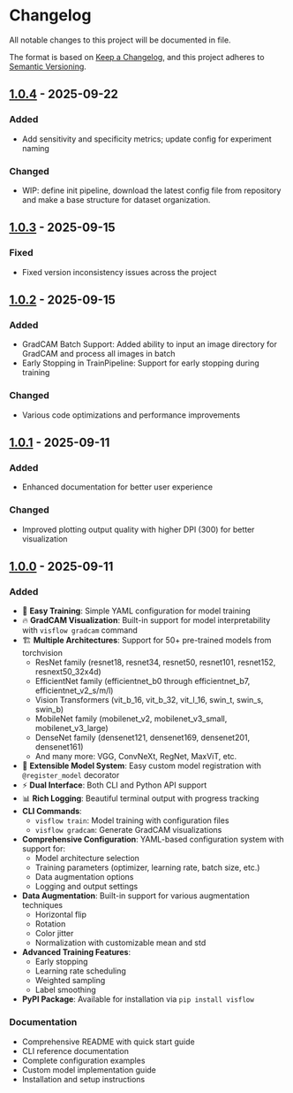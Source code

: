 # Changelog

All notable changes to this project will be documented in file.

The format is based on [Keep a Changelog](https://keepachangelog.com/en/1.1.0/),
and this project adheres to [Semantic Versioning](https://semver.org/spec/v2.0.0.html).

## [1.0.4] - 2025-09-22

### Added

- Add sensitivity and specificity metrics; update config for experiment naming

### Changed

- WIP: define init pipeline, download the latest config file from repository and make a base structure for dataset
  organization.

## [1.0.3] - 2025-09-15

### Fixed

- Fixed version inconsistency issues across the project

## [1.0.2] - 2025-09-15

### Added

- GradCAM Batch Support: Added ability to input an image directory for GradCAM and process all images in batch
- Early Stopping in TrainPipeline: Support for early stopping during training

### Changed

- Various code optimizations and performance improvements

## [1.0.1] - 2025-09-11

### Added

- Enhanced documentation for better user experience

### Changed

- Improved plotting output quality with higher DPI (300) for better visualization

## [1.0.0] - 2025-09-11

### Added

- 🎯 **Easy Training**: Simple YAML configuration for model training
- 🔥 **GradCAM Visualization**: Built-in support for model interpretability with `visflow gradcam` command
- 🏗️ **Multiple Architectures**: Support for 50+ pre-trained models from torchvision
    - ResNet family (resnet18, resnet34, resnet50, resnet101, resnet152, resnext50_32x4d)
    - EfficientNet family (efficientnet_b0 through efficientnet_b7, efficientnet_v2_s/m/l)
    - Vision Transformers (vit_b_16, vit_b_32, vit_l_16, swin_t, swin_s, swin_b)
    - MobileNet family (mobilenet_v2, mobilenet_v3_small, mobilenet_v3_large)
    - DenseNet family (densenet121, densenet169, densenet201, densenet161)
    - And many more: VGG, ConvNeXt, RegNet, MaxViT, etc.
- 🎨 **Extensible Model System**: Easy custom model registration with `@register_model` decorator
- ⚡ **Dual Interface**: Both CLI and Python API support
- 📊 **Rich Logging**: Beautiful terminal output with progress tracking
- **CLI Commands**:
    - `visflow train`: Model training with configuration files
    - `visflow gradcam`: Generate GradCAM visualizations
- **Comprehensive Configuration**: YAML-based configuration system with support for:
    - Model architecture selection
    - Training parameters (optimizer, learning rate, batch size, etc.)
    - Data augmentation options
    - Logging and output settings
- **Data Augmentation**: Built-in support for various augmentation techniques
    - Horizontal flip
    - Rotation
    - Color jitter
    - Normalization with customizable mean and std
- **Advanced Training Features**:
    - Early stopping
    - Learning rate scheduling
    - Weighted sampling
    - Label smoothing
- **PyPI Package**: Available for installation via `pip install visflow`

### Documentation

- Comprehensive README with quick start guide
- CLI reference documentation
- Complete configuration examples
- Custom model implementation guide
- Installation and setup instructions

[unreleased]: https://github.com/6ixGODD/visflow/compare/v1.0.4...HEAD

[1.0.4]: https://github.com/6ixGODD/visflow/compare/v1.0.3...v1.0.4

[1.0.3]: https://github.com/6ixGODD/visflow/compare/v1.0.2...v1.0.3

[1.0.2]: https://github.com/6ixGODD/visflow/compare/v1.0.1...v1.0.2

[1.0.1]: https://github.com/6ixGODD/visflow/compare/v1.0.0...v1.0.1

[1.0.0]: https://github.com/6ixGODD/visflow/releases/tag/v1.0.0